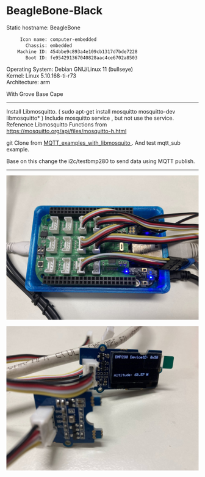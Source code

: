 # BeagleBone-Black

   Static hostname: BeagleBone
   
         Icon name: computer-embedded         
           Chassis: embedded           
        Machine ID: 454bbe9c893a4e109cb1317d7bde7228        
           Boot ID: fe954291367040828aac4ce6702a8503           
  Operating System: Debian GNU/Linux 11 (bullseye)  
            Kernel: Linux 5.10.168-ti-r73            
      Architecture: arm
      
With Grove Base Cape

<hr>

Install Libmosquitto. ( sudo apt-get install mosquitto mosquitto-dev libmosquitto* ) Include mosquitto service , but not use the service. Refenence Libmosquitto Functions from https://mosquitto.org/api/files/mosquitto-h.html 

git Clone from <a href="https://github.com/positronic57/MQTT_examples_with_libmosquito" target="_blank"> MQTT_examples_with_libmosquito </a>. And test mqtt_sub example. 

Base on this change the i2c/testbmp280 to send data using MQTT publish.

<hr>

![alt text][def1]

[def1]: images/IMG_4914.jpg

![alt text][def2]

[def2]: images/IMG_4915.jpg
